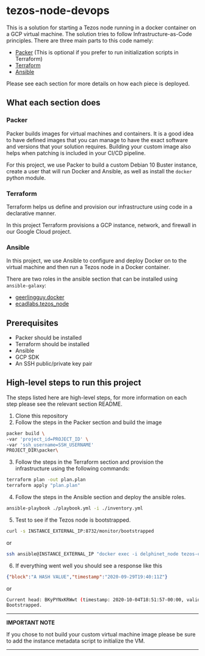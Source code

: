 # tezos-node-devops
This is a solution for starting a Tezos node running in a docker container on a GCP virtual machine. The solution tries to follow Infrastructure-as-Code principles. There are three main parts to this code namely:
* [Packer](packer/) (This is optional if you prefer to run initialization scripts in Terraform)
* [Terraform](terraform/)
* [Ansible](ansible/)

Please see each section for more details on how each piece is deployed.

## What each section does
### Packer
Packer builds images for virtual machines and containers. It is a good idea to have defined images that you can manage to have the exact software and versions that your solution requires. Building your custom image also helps when patching is included in your CI/CD pipeline.

For this project, we use Packer to build a custom Debian 10 Buster instance, create a user that will run Docker and Ansible, as well as install the `docker` python module.

### Terraform
Terraform helps us define and provision our infrastructure using code in a declarative manner.

In this project Terraform provisions a GCP instance, network, and firewall in our Google Cloud project.

### Ansible
In this project, we use Ansible to configure and deploy Docker on to the virtual machine and then run a Tezos node in a Docker container.

There are two roles in the ansible section that can be installed using `ansible-galaxy`:
* [geerlingguy.docker](https://github.com/geerlingguy/ansible-role-docker)
* [ecadlabs.tezos_node](https://github.com/ecadlabs/ansible-role-tezos-node)

## Prerequisites
* Packer should be installed
* Terraform should be installed
* Ansible
* GCP SDK
* An SSH public/private key pair

## High-level steps to run this project
The steps listed here are high-level steps, for more information on each step please see the relevant section README.
1. Clone this repository
2. Follow the steps in the Packer section and build the image
```bash
packer build \
-var 'project_id=PROJECT_ID' \
-var 'ssh_username=SSH_USERNAME'
PROJECT_DIR\packer\
```
3. Follow the steps in the Terraform section and provision the infrastructure using the following commands:
```bash
terraform plan -out plan.plan
terraform apply "plan.plan"
```
4. Follow the steps in the Ansible section and deploy the ansible roles.
```bash
ansible-playbook ./playbook.yml -i ./inventory.yml
```
5. Test to see if the Tezos node is bootstrapped.
```bash
curl -s INSTANCE_EXTERNAL_IP:8732/monitor/bootstrapped
```
or
```bash
ssh ansible@INSTANCE_EXTERNAL_IP "docker exec -i delphinet_node tezos-client bootstrapped"
```
6. If everything went well you should see a response like this
```json
{"block":"A HASH VALUE","timestamp":"2020-09-29T19:40:11Z"}
```
or
```bash
Current head: BKyPYNxKRWwt (timestamp: 2020-10-04T18:51:57-00:00, validation: 2020-10-13T19:59:10-00:00)
Bootstrapped.
```

---
**IMPORTANT NOTE**

If you chose to not build your custom virtual machine image please be sure to add the instance metadata script to initialize the VM.

---